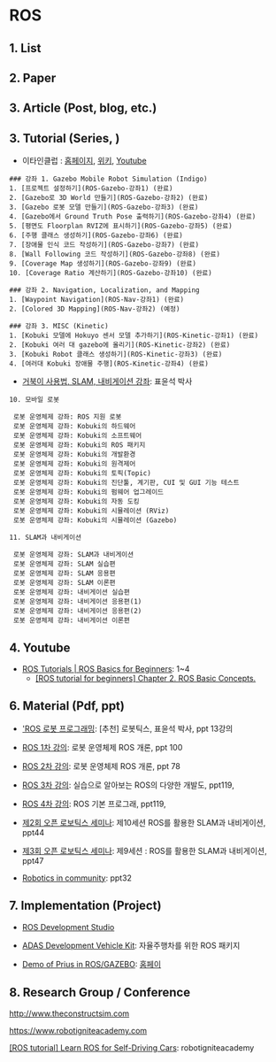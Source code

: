 # ROS 

## 1. List



## 2. Paper



## 3. Article (Post, blog, etc.)



## 3. Tutorial (Series, )

- 이타인클럽 : [홈페이지](http://etain.club/), [위키](https://github.com/EtainClub/etainclub/wiki/ROS), [Youtube](https://www.youtube.com/watch?v=lR3tCNT-xVI)

```
### 강좌 1. Gazebo Mobile Robot Simulation (Indigo)
1. [프로젝트 설정하기](ROS-Gazebo-강좌1) (완료)
2. [Gazebo로 3D World 만들기](ROS-Gazebo-강좌2) (완료)
3. [Gazebo 로봇 모델 만들기](ROS-Gazebo-강좌3) (완료)
4. [Gazebo에서 Ground Truth Pose 출력하기](ROS-Gazebo-강좌4) (완료)
5. [평면도 Floorplan RVIZ에 표시하기](ROS-Gazebo-강좌5) (완료)
6. [주행 클래스 생성하기](ROS-Gazebo-강좌6) (완료)
7. [장애물 인식 코드 작성하기](ROS-Gazebo-강좌7) (완료)
8. [Wall Following 코드 작성하기](ROS-Gazebo-강좌8) (완료)
9. [Coverage Map 생성하기](ROS-Gazebo-강좌9) (완료)
10. [Coverage Ratio 계산하기](ROS-Gazebo-강좌10) (완료)

### 강좌 2. Navigation, Localization, and Mapping
1. [Waypoint Navigation](ROS-Nav-강좌1) (완료)
2. [Colored 3D Mapping](ROS-Nav-강좌2) (예정)

### 강좌 3. MISC (Kinetic)
1. [Kobuki 모델에 Hokuyo 센서 모델 추가하기](ROS-Kinetic-강좌1) (완료)
2. [Kobuki 여러 대 gazebo에 올리기](ROS-Kinetic-강좌2) (완료)
3. [Kobuki Robot 클래스 생성하기](ROS-Kinetic-강좌3) (완료)
4. [여러대 Kobuki 장애물 주행](ROS-Kinetic-강좌4) (완료)
```

- [거북이 사용법, SLAM, 내비게이션 강좌](https://groups.google.com/d/msg/korea-ros-users/mzFOwqyOyXo/vGVx7qUdOhoJ): 표윤석 박사 

```
10. 모바일 로봇

 로봇 운영체제 강좌: ROS 지원 로봇
 로봇 운영체제 강좌: Kobuki의 하드웨어
 로봇 운영체제 강좌: Kobuki의 소프트웨어
 로봇 운영체제 강좌: Kobuki의 ROS 패키지
 로봇 운영체제 강좌: Kobuki의 개발환경
 로봇 운영체제 강좌: Kobuki의 원격제어
 로봇 운영체제 강좌: Kobuki의 토픽(Topic)
 로봇 운영체제 강좌: Kobuki의 진단툴, 계기판, CUI 및 GUI 기능 테스트
 로봇 운영체제 강좌: Kobuki의 펌웨어 업그레이드
 로봇 운영체제 강좌: Kobuki의 자동 도킹
 로봇 운영체제 강좌: Kobuki의 시뮬레이션 (RViz)
 로봇 운영체제 강좌: Kobuki의 시뮬레이션 (Gazebo)

11. SLAM과 내비게이션

 로봇 운영체제 강좌: SLAM과 내비게이션
 로봇 운영체제 강좌: SLAM 실습편
 로봇 운영체제 강좌: SLAM 응용편
 로봇 운영체제 강좌: SLAM 이론편
 로봇 운영체제 강좌: 내비게이션 실습편
 로봇 운영체제 강좌: 내비게이션 응용편(1)
 로봇 운영체제 강좌: 내비게이션 응용편(2)
 로봇 운영체제 강좌: 내비게이션 이론편
```



## 4. Youtube

- [ROS Tutorials | ROS Basics for Beginners](https://www.youtube.com/watch?v=EnSpiaD4S1g&list=PLK0b4e05LnzZWg_7QrIQWyvSPX2WN2ncc&index=2): 1~4 
    - [[ROS tutorial for beginners] Chapter 2. ROS Basic Concepts.](https://www.youtube.com/watch?v=-GZP81bTuO8)

## 6. Material (Pdf, ppt)

- ['ROS 로봇 프로그래밍](https://github.com/robotpilot/ros-seminar): [추천] 로봇틱스, 표윤석 박사, ppt 13강의 


- [ROS 1차 강의](https://www.slideshare.net/yoonseokpyo/20160406-ros-1-for): 로봇 운영체제 ROS 개론, ppt 100

- [ROS 2차 강의](https://www.slideshare.net/yoonseokpyo/20160414-ros-2-for): 로봇 운영체제 ROS 개론, ppt 78

- [ROS 3차 강의](https://www.slideshare.net/yoonseokpyo/20160420-ros-3-for): 실습으로 알아보는 ROS의 다양한 개발도, ppt119,

- [ROS 4차 강의](https://www.slideshare.net/yoonseokpyo/20160427-ros-4-for): ROS 기본 프로그래, ppt119,

- [제2회 오픈 로보틱스 세미나](https://www.slideshare.net/yoonseokpyo/2-10-43019133): 제10세션 ROS를 활용한 SLAM과 내비게이션, ppt44

- [제3회 오픈 로보틱스 세미나](https://www.slideshare.net/yoonseokpyo/3-9-48692465): 제9세션 : ROS를 활용한 SLAM과 내비게이션, ppt47

- [Robotics in community](https://www.slideshare.net/JihoonLee6/robotics-in-community-42949535): ppt32


## 7. Implementation (Project)

- [ROS Development Studio](https://rds.theconstructsim.com/simulations/)

- [ADAS Development Vehicle Kit](http://wiki.ros.org/Robots/ADAS_Development_Vehicle_Kit): 자율주행차를 위한 ROS 패키지 

- [Demo of Prius in ROS/GAZEBO](https://github.com/osrf/car_demo): [홈페이](https://www.osrfoundation.org/simulated-car-demo/)

## 8. Research Group / Conference 

http://www.theconstructsim.com


https://www.robotigniteacademy.com



[[ROS tutorial] Learn ROS for Self-Driving Cars](https://www.youtube.com/watch?v=jbimBoI42AM): robotigniteacademy